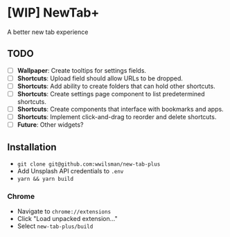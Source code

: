 # [WIP] NewTab+

A better new tab experience

## TODO

- [ ] **Wallpaper**: Create tooltips for settings fields.
- [ ] **Shortcuts**: Upload field should allow URLs to be dropped.
- [ ] **Shortcuts**: Add ability to create folders that can hold other shortcuts.
- [ ] **Shortcuts**: Create settings page component to list predetermined shortcuts.
- [ ] **Shortcuts**: Create components that interface with bookmarks and apps.
- [ ] **Shortcuts**: Implement click-and-drag to reorder and delete shortcuts.
- [ ] **Future**: Other widgets?

## Installation

- `git clone git@github.com:wwilsman/new-tab-plus`
- Add Unsplash API credentials to `.env`
- `yarn && yarn build`

### Chrome

- Navigate to `chrome://extensions`
- Click "Load unpacked extension..."
- Select `new-tab-plus/build`

